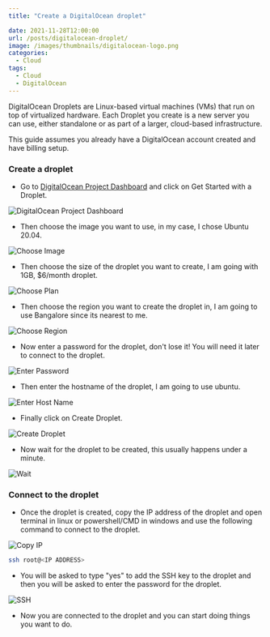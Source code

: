 ```yaml
---
title: "Create a DigitalOcean droplet"

date: 2021-11-28T12:00:00
url: /posts/digitalocean-droplet/
image: /images/thumbnails/digitalocean-logo.png
categories:
  - Cloud
tags:
  - Cloud
  - DigitalOcean
---
```


DigitalOcean Droplets are Linux-based virtual machines (VMs) that run on top of virtualized hardware. Each Droplet you create is a new server you can use, either standalone or as part of a larger, cloud-based infrastructure.

This guide assumes you already have a DigitalOcean account created and have billing setup.

### Create a droplet

- Go to [DigitalOcean Project Dashboard](https://cloud.digitalocean.com/projects) and click on Get Started with a Droplet.

![DigitalOcean Project Dashboard](/images/2021/create-digitalocean-droplet/get-started.png)

- Then choose the image you want to use, in my case, I chose Ubuntu 20.04.

![Choose Image](/images/2021/create-digitalocean-droplet/choose-os.png)

- Then choose the size of the droplet you want to create, I am going with 1GB, $6/month droplet.

![Choose Plan](/images/2021/create-digitalocean-droplet/choose-plan.png)

- Then choose the region you want to create the droplet in, I am going to use Bangalore since its nearest to me.

![Choose Region](/images/2021/create-digitalocean-droplet/choose-region.png)

- Now enter a password for the droplet, don't lose it! You will need it later to connect to the droplet.

![Enter Password](/images/2021/create-digitalocean-droplet/enter-password.png)

- Then enter the hostname of the droplet, I am going to use ubuntu.

![Enter Host Name](/images/2021/create-digitalocean-droplet/enter-hostname.png)

- Finally click on Create Droplet.

![Create Droplet](/images/2021/create-digitalocean-droplet/create-droplet.png)

- Now wait for the droplet to be created, this usually happens under a minute.

![Wait](/images/2021/create-digitalocean-droplet/wait-for-creation.png)

### Connect to the droplet

- Once the droplet is created, copy the IP address of the droplet and open terminal in linux or powershell/CMD in windows and use the following command to connect to the droplet.

![Copy IP](/images/2021/create-digitalocean-droplet/droplet-ready.png)

```sh
ssh root@<IP ADDRESS>
```

- You will be asked to type "yes" to add the SSH key to the droplet and then you will be asked to enter the password for the droplet.

![SSH](/images/2021/create-digitalocean-droplet/ssh-connect.png)

- Now you are connected to the droplet and you can start doing things you want to do.
